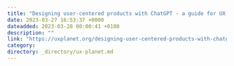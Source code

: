 ```yaml
---
title: "Designing user-centered products with ChatGPT - a guide for UX designers"
date: 2023-03-27 16:53:37 +0000
dateadded: 2023-03-28 00:00:41 +0100
description: ""
link: "https://uxplanet.org/designing-user-centered-products-with-chatgpt-a-guide-for-ux-designers-800ef52b78cb?source=rss----819cc2aaeee0---4"
category:
directory: _directory/ux-planet.md
---
```

